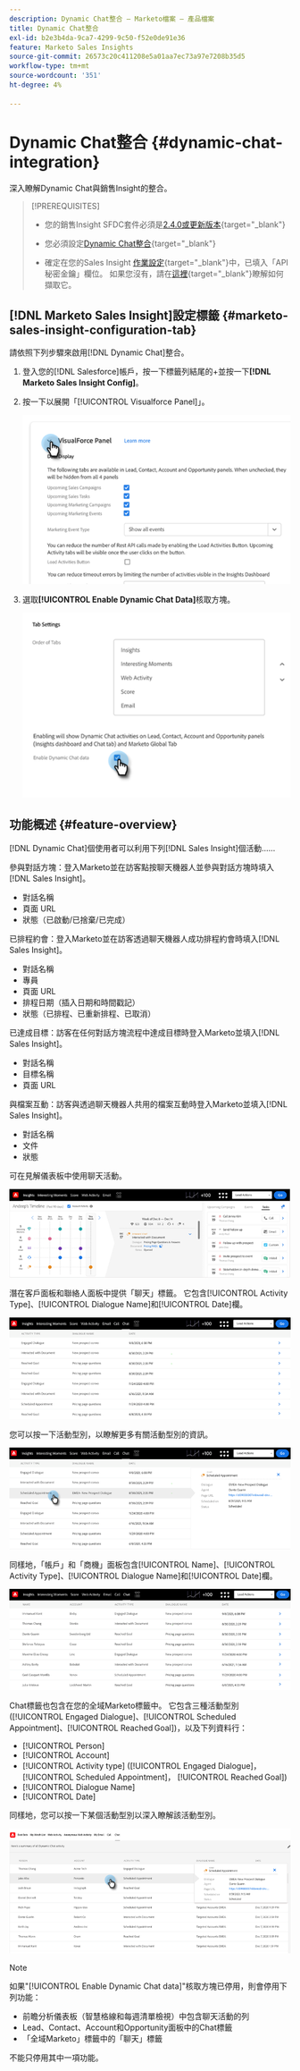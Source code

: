 ```yaml
---
description: Dynamic Chat整合 — Marketo檔案 — 產品檔案
title: Dynamic Chat整合
exl-id: b2e3b4da-9ca7-4299-9c50-f52e0de91e36
feature: Marketo Sales Insights
source-git-commit: 26573c20c411208e5a01aa7ec73a97e7208b35d5
workflow-type: tm+mt
source-wordcount: '351'
ht-degree: 4%

---
```


# Dynamic Chat整合 {#dynamic-chat-integration}

深入瞭解Dynamic Chat與銷售Insight的整合。

>[!PREREQUISITES]
>
>* 您的銷售Insight SFDC套件必須是[2.4.0或更新版本](/help/marketo/product-docs/marketo-sales-insight/msi-for-salesforce/upgrading/upgrading-your-msi-package.md){target="_blank"}
>
>* 您必須設定[Dynamic Chat整合](/help/marketo/product-docs/demand-generation/dynamic-chat/dynamic-chat-overview.md){target="_blank"}
>
>* 確定在您的Sales Insight [作業設定](/help/marketo/product-docs/marketo-sales-insight/msi-for-salesforce/configuration/marketo-sales-insight-configuration-tab-in-salesforce.md#operational-settings){target="_blank"}中，已填入「API秘密金鑰」欄位。 如果您沒有，請在[這裡](/help/marketo/product-docs/marketo-sales-insight/msi-for-salesforce/configuration/configure-marketo-sales-insight-in-salesforce-enterprise-unlimited.md#configure-sales-insight-in-marketo){target="_blank"}瞭解如何擷取它。

## [!DNL Marketo Sales Insight]設定標籤 {#marketo-sales-insight-configuration-tab}

請依照下列步驟來啟用[!DNL Dynamic Chat]整合。

1. 登入您的[!DNL Salesforce]帳戶，按一下標籤列結尾的+並按一下&#x200B;**[!DNL Marketo Sales Insight Config]**。

1. 按一下以展開「[!UICONTROL Visualforce Panel]」。

   ![](assets/dynamic-chat-integration-1.png)

1. 選取&#x200B;**[!UICONTROL Enable Dynamic Chat Data]**&#x200B;核取方塊。

   ![](assets/dynamic-chat-integration-2.png)

## 功能概述 {#feature-overview}

[!DNL Dynamic Chat]個使用者可以利用下列[!DNL Sales Insight]個活動……

參與對話方塊：登入Marketo並在訪客點按聊天機器人並參與對話方塊時填入[!DNL Sales Insight]。

* 對話名稱
* 頁面 URL
* 狀態（已啟動/已捨棄/已完成）

已排程約會：登入Marketo並在訪客透過聊天機器人成功排程約會時填入[!DNL Sales Insight]。

* 對話名稱
* 專員
* 頁面 URL
* 排程日期（插入日期和時間戳記）
* 狀態（已排程、已重新排程、已取消）

已達成目標：訪客在任何對話方塊流程中達成目標時登入Marketo並填入[!DNL Sales Insight]。

* 對話名稱
* 目標名稱
* 頁面 URL

與檔案互動：訪客與透過聊天機器人共用的檔案互動時登入Marketo並填入[!DNL Sales Insight]。

* 對話名稱
* 文件
* 狀態

可在見解儀表板中使用聊天活動。

![](assets/dynamic-chat-integration-3.png)

潛在客戶面板和聯絡人面板中提供「聊天」標籤。 它包含[!UICONTROL Activity Type]、[!UICONTROL Dialogue Name]和[!UICONTROL Date]欄。

![](assets/dynamic-chat-integration-4.png)

您可以按一下活動型別，以瞭解更多有關活動型別的資訊。

![](assets/dynamic-chat-integration-5.png)

同樣地，「帳戶」和「商機」面板包含[!UICONTROL Name]、[!UICONTROL Activity Type]、[!UICONTROL Dialogue Name]和[!UICONTROL Date]欄。

![](assets/dynamic-chat-integration-6.png)

Chat標籤也包含在您的全域Marketo標籤中。 它包含三種活動型別([!UICONTROL Engaged Dialogue]、[!UICONTROL Scheduled Appointment]、[!UICONTROL Reached Goal])，以及下列資料行：

* [!UICONTROL Person]
* [!UICONTROL Account]
* [!UICONTROL Activity type] ([!UICONTROL Engaged Dialogue]， [!UICONTROL Scheduled Appointment]， [!UICONTROL Reached Goal])
* [!UICONTROL Dialogue Name]
* [!UICONTROL Date]

同樣地，您可以按一下某個活動型別以深入瞭解該活動型別。

![](assets/dynamic-chat-integration-7.png)

>[!NOTE]
>
>如果&quot;[!UICONTROL Enable Dynamic Chat data]&quot;核取方塊已停用，則會停用下列功能：
>
>* 前瞻分析儀表板（智慧格線和每週清單檢視）中包含聊天活動的列
>* Lead、Contact、Account和Opportunity面板中的Chat標籤
>* 「全域Marketo」標籤中的「聊天」標籤
>
>不能只停用其中一項功能。
